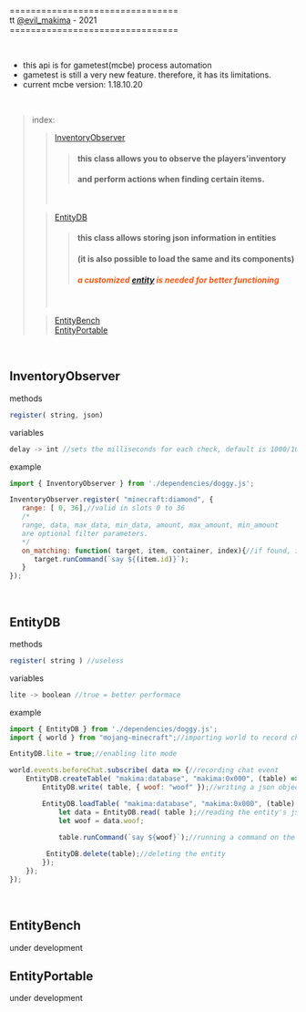 
 ================================<br>
    tt [@evil_makima](https://twitter.com/evil_makima) - 2021<br>
 ================================<br>

<br>

- this api is for gametest(mcbe) process automation
- gametest is still a very new feature. therefore, it has its limitations.
- current mcbe version: 1.18.10.20

<br>

> index:
>> [InventoryObserver](#inventoryobserver)
>>> #### this class allows you to observe the players'inventory
>>> #### and perform actions when finding certain items.
>> <br>
>
>> [EntityDB](#entitydb) <br>
>>> #### this class allows storing json information in entities 
>>> #### (it is also possible to load the same and its components)
>>> ##### <span style="color: #f51">a customized [entity](./beh/entities/database.json) is needed for better functioning</span>
>> <br>
>
>> [EntityBench](#entitybench) <br>
>> [EntityPortable](#entityportable) <br>

<br>

## InventoryObserver
methods

```js
register( string, json)
```

variables

```js
delay -> int //sets the milliseconds for each check, default is 1000/10
```

example
```js
import { InventoryObserver } from './dependencies/doggy.js';

InventoryObserver.register( "minecraft:diamond", {
   range: [ 0, 36],//valid in slots 0 to 36
   /*
   range, data, max_data, min_data, amount, max_amount, min_amount
   are optional filter parameters.
   */
   on_matching: function( target, item, container, index){//if found, it will execute a command on the player.
      target.runCommand(`say ${(item.id)}`);
   }
});
```

<br>

## EntityDB 
methods

```js
register( string ) //useless
```

variables

```js
lite -> boolean //true = better performace
```

example
```js
import { EntityDB } from './dependencies/doggy.js';
import { world } from "mojang-minecraft";//importing world to record chat event

EntityDB.lite = true;//enabling lite mode

world.events.beforeChat.subscribe( data => {//recording chat event
	EntityDB.createTable( "makima:database", "makima:0x000", (table) => {//summoning a database entity
		EntityDB.write( table, { woof: "woof" });//writing a json object

		EntityDB.loadTable( "makima:database", "makima:0x000", (table) => {//reloading the entity
			let data = EntityDB.read( table );//reading the entity's json object
			let woof = data.woof;
			
			table.runCommand(`say ${woof}`);//running a command on the entity

         EntityDB.delete(table);//deleting the entity
		});
	});	
});
```

<br>

## EntityBench 
under development
## EntityPortable
under development
